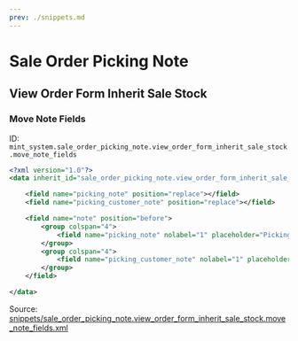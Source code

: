 ```yaml
---
prev: ./snippets.md
---
```

# Sale Order Picking Note
## View Order Form Inherit Sale Stock  
### Move Note Fields  
ID: `mint_system.sale_order_picking_note.view_order_form_inherit_sale_stock.move_note_fields`  
```xml
<?xml version="1.0"?>
<data inherit_id="sale_order_picking_note.view_order_form_inherit_sale_stock" priority="50" type="form" model="sale.order">

    <field name="picking_note" position="replace"></field>
    <field name="picking_customer_note" position="replace"></field>

    <field name="note" position="before">
        <group colspan="4">
            <field name="picking_note" nolabel="1" placeholder="Picking Internal Note"/>
        </group>
        <group colspan="4">
            <field name="picking_customer_note" nolabel="1" placeholder="Picking Customer Comments"/>
        </group>
    </field>

</data>

```
Source: [snippets/sale_order_picking_note.view_order_form_inherit_sale_stock.move_note_fields.xml](https://github.com/Mint-System/Odoo-Development/tree/14.0/snippets/sale_order_picking_note.view_order_form_inherit_sale_stock.move_note_fields.xml)

